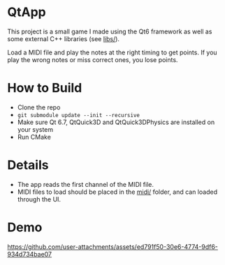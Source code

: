 # QtApp

This project is a small game I made using the Qt6 framework as well as some external C++ libraries (see [libs/](./libs/)).

Load a MIDI file and play the notes at the right timing to get points. If you play the wrong notes or miss correct ones, you lose points.

# How to Build
- Clone the repo
- `git submodule update --init --recursive`
- Make sure Qt 6.7, QtQuick3D and QtQuick3DPhysics are installed on your system
- Run CMake

# Details
- The app reads the first channel of the MIDI file. 
- MIDI files to load should be placed in the [midi/](./midi/) folder, and can loaded through the UI.

# Demo

https://github.com/user-attachments/assets/ed791f50-30e6-4774-9df6-934d734bae07

